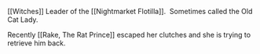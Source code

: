  [[Witches]] Leader of the [[Nightmarket Flotilla]].  Sometimes called the Old Cat Lady.

Recently [[Rake, The Rat Prince]] escaped her clutches and she is trying to retrieve him back.